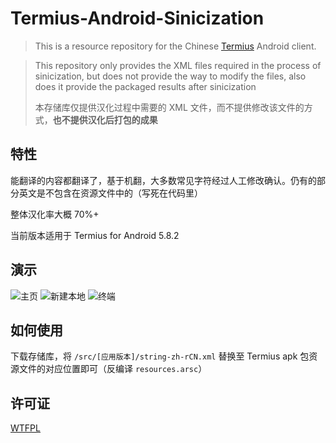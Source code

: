 # Termius-Android-Sinicization

> This is a resource repository for the Chinese [Termius](https://termius.com) Android client.

> This repository only provides the XML files required in the process of sinicization, but does not provide the way to modify the files, also does it provide the packaged results after sinicization
> 
> 本存储库仅提供汉化过程中需要的 XML 文件，而不提供修改该文件的方式，**也不提供汉化后打包的成果**

## 特性

能翻译的内容都翻译了，基于机翻，大多数常见字符经过人工修改确认。仍有的部分英文是不包含在资源文件中的（写死在代码里）

整体汉化率大概 70%+

当前版本适用于 Termius for Android 5.8.2

## 演示

![主页](https://user-images.githubusercontent.com/84175239/197340293-0b822986-d4b5-4b54-8f49-f99c42ab335d.jpg)
![新建本地](https://user-images.githubusercontent.com/84175239/197340294-286c61ad-cb6e-4a87-8325-0ffabcb2a86c.jpg)
![终端](https://user-images.githubusercontent.com/84175239/197340292-3e4c1dc6-256f-49ca-a30a-a1a4366990b8.jpg)

## 如何使用

下载存储库，将 `/src/[应用版本]/string-zh-rCN.xml` 替换至 Termius apk 包资源文件的对应位置即可（反编译 `resources.arsc`）

## 许可证

[WTFPL](https://github.com/jiesou/Termius-Android-Sinicization/blob/main/LICENSE)
